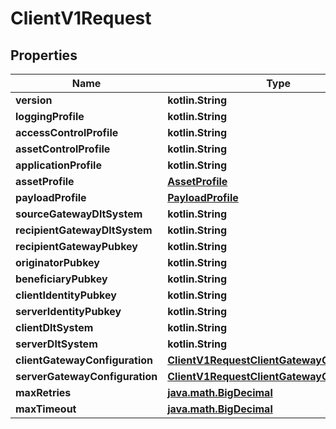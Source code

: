 
# ClientV1Request

## Properties
Name | Type | Description | Notes
------------ | ------------- | ------------- | -------------
**version** | **kotlin.String** |  | 
**loggingProfile** | **kotlin.String** |  | 
**accessControlProfile** | **kotlin.String** |  | 
**assetControlProfile** | **kotlin.String** |  | 
**applicationProfile** | **kotlin.String** |  | 
**assetProfile** | [**AssetProfile**](AssetProfile.md) |  | 
**payloadProfile** | [**PayloadProfile**](PayloadProfile.md) |  | 
**sourceGatewayDltSystem** | **kotlin.String** |  | 
**recipientGatewayDltSystem** | **kotlin.String** |  | 
**recipientGatewayPubkey** | **kotlin.String** |  | 
**originatorPubkey** | **kotlin.String** |  | 
**beneficiaryPubkey** | **kotlin.String** |  | 
**clientIdentityPubkey** | **kotlin.String** |  | 
**serverIdentityPubkey** | **kotlin.String** |  | 
**clientDltSystem** | **kotlin.String** |  | 
**serverDltSystem** | **kotlin.String** |  | 
**clientGatewayConfiguration** | [**ClientV1RequestClientGatewayConfiguration**](ClientV1RequestClientGatewayConfiguration.md) |  | 
**serverGatewayConfiguration** | [**ClientV1RequestClientGatewayConfiguration**](ClientV1RequestClientGatewayConfiguration.md) |  | 
**maxRetries** | [**java.math.BigDecimal**](java.math.BigDecimal.md) |  | 
**maxTimeout** | [**java.math.BigDecimal**](java.math.BigDecimal.md) |  | 



